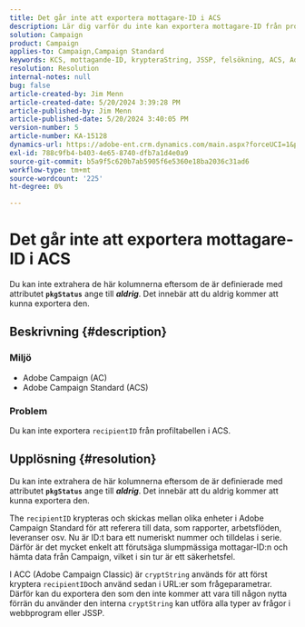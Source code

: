 ```yaml
---
title: Det går inte att exportera mottagare-ID i ACS
description: Lär dig varför du inte kan exportera mottagare-ID från profiltabellen i Adobe Campaign Standard (ACS).
solution: Campaign
product: Campaign
applies-to: Campaign,Campaign Standard
keywords: KCS, mottagande-ID, krypteraString, JSSP, felsökning, ACS, Adobe Campaign Standard, AC, Adobe Campaign
resolution: Resolution
internal-notes: null
bug: false
article-created-by: Jim Menn
article-created-date: 5/20/2024 3:39:28 PM
article-published-by: Jim Menn
article-published-date: 5/20/2024 3:40:05 PM
version-number: 5
article-number: KA-15128
dynamics-url: https://adobe-ent.crm.dynamics.com/main.aspx?forceUCI=1&pagetype=entityrecord&etn=knowledgearticle&id=eb80451f-bf16-ef11-9f8a-6045bd006268
exl-id: 788c9fb4-b403-4e65-8740-dfb7a1d4e0a9
source-git-commit: b5a9f5c620b7ab5905f6e5360e18ba2036c31ad6
workflow-type: tm+mt
source-wordcount: '225'
ht-degree: 0%

---
```


# Det går inte att exportera mottagare-ID i ACS


Du kan inte extrahera de här kolumnerna eftersom de är definierade med attributet <b>`pkgStatus`</b> ange till <b>*aldrig</b>*. Det innebär att du aldrig kommer att kunna exportera den.

## Beskrivning {#description}


### <b>Miljö</b>

- Adobe Campaign (AC)
- Adobe Campaign Standard (ACS)


### <b>Problem</b>

Du kan inte exportera `recipientID` från profiltabellen i ACS.


## Upplösning {#resolution}


Du kan inte extrahera de här kolumnerna eftersom de är definierade med attributet <b>`pkgStatus`</b> ange till <b>*aldrig</b>*. Det innebär att du aldrig kommer att kunna exportera den.

The `recipientID` krypteras och skickas mellan olika enheter i Adobe Campaign Standard för att referera till data, som rapporter, arbetsflöden, leveranser osv. Nu är ID:t bara ett numeriskt nummer och tilldelas i serie. Därför är det mycket enkelt att förutsäga slumpmässiga mottagar-ID:n och hämta data från Campaign, vilket i sin tur är ett säkerhetsfel.

I ACC (Adobe Campaign Classic) är `cryptString` används för att först kryptera `recipientID`och använd sedan i URL:er som frågeparametrar. Därför kan du exportera den som den inte kommer att vara till någon nytta förrän du använder den interna `cryptString` kan utföra alla typer av frågor i webbprogram eller JSSP.
